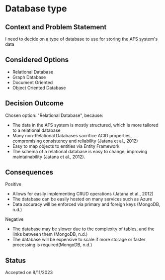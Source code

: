 # Database type

## Context and Problem Statement

I need to decide on a type of database to use for storing the AFS system's data

## Considered Options

- Relational Database
- Graph Database
- Document Oriented
- Object Oriented Database

## Decision Outcome

Chosen option: "Relational Database", because:

- The data in the AFS system is mostly structured, which is more tailored to a relational database
- Many non-Relational Databases sacrifice ACID properties, compromising consistency and reliability (Jatana et al., 2012)
- Easy to map objects to entities via Entity Framework
- The schema of a relational database is easy to change, improving maintainability (Jatana et al., 2012).

## Consequences

Positive

- Allows for easily implementing CRUD operations (Jatana et al., 2012)
- The database can be easily hosted on many services such as Azure
- Data accuracy will be enforced via primary and foreign keys (MongoDB, n.d.)

Negative

- The database may be slower due to the complexity of tables, and the links between them (MongoDB, n.d.)
- The database will be expensive to scale if more storage or faster processing is required(MongoDB, n.d.)

## Status

Accepted on 8/11/2023
